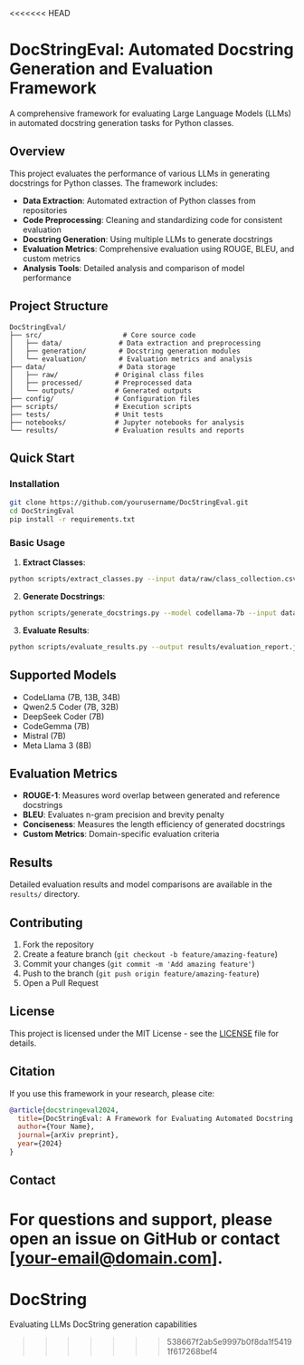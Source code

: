 <<<<<<< HEAD
# DocStringEval: Automated Docstring Generation and Evaluation Framework

A comprehensive framework for evaluating Large Language Models (LLMs) in automated docstring generation tasks for Python classes.

## Overview

This project evaluates the performance of various LLMs in generating docstrings for Python classes. The framework includes:

- **Data Extraction**: Automated extraction of Python classes from repositories
- **Code Preprocessing**: Cleaning and standardizing code for consistent evaluation
- **Docstring Generation**: Using multiple LLMs to generate docstrings
- **Evaluation Metrics**: Comprehensive evaluation using ROUGE, BLEU, and custom metrics
- **Analysis Tools**: Detailed analysis and comparison of model performance

## Project Structure

```
DocStringEval/
├── src/                    # Core source code
│   ├── data/              # Data extraction and preprocessing
│   ├── generation/        # Docstring generation modules
│   └── evaluation/        # Evaluation metrics and analysis
├── data/                  # Data storage
│   ├── raw/              # Original class files
│   ├── processed/        # Preprocessed data
│   └── outputs/          # Generated outputs
├── config/               # Configuration files
├── scripts/              # Execution scripts
├── tests/                # Unit tests
├── notebooks/            # Jupyter notebooks for analysis
└── results/              # Evaluation results and reports
```

## Quick Start

### Installation

```bash
git clone https://github.com/yourusername/DocStringEval.git
cd DocStringEval
pip install -r requirements.txt
```

### Basic Usage

1. **Extract Classes**:
```bash
python scripts/extract_classes.py --input data/raw/class_collection.csv
```

2. **Generate Docstrings**:
```bash
python scripts/generate_docstrings.py --model codellama-7b --input data/processed/
```

3. **Evaluate Results**:
```bash
python scripts/evaluate_results.py --output results/evaluation_report.json
```

## Supported Models

- CodeLlama (7B, 13B, 34B)
- Qwen2.5 Coder (7B, 32B)
- DeepSeek Coder (7B)
- CodeGemma (7B)
- Mistral (7B)
- Meta Llama 3 (8B)

## Evaluation Metrics

- **ROUGE-1**: Measures word overlap between generated and reference docstrings
- **BLEU**: Evaluates n-gram precision and brevity penalty
- **Conciseness**: Measures the length efficiency of generated docstrings
- **Custom Metrics**: Domain-specific evaluation criteria

## Results

Detailed evaluation results and model comparisons are available in the `results/` directory.

## Contributing

1. Fork the repository
2. Create a feature branch (`git checkout -b feature/amazing-feature`)
3. Commit your changes (`git commit -m 'Add amazing feature'`)
4. Push to the branch (`git push origin feature/amazing-feature`)
5. Open a Pull Request

## License

This project is licensed under the MIT License - see the [LICENSE](LICENSE) file for details.

## Citation

If you use this framework in your research, please cite:

```bibtex
@article{docstringeval2024,
  title={DocStringEval: A Framework for Evaluating Automated Docstring Generation},
  author={Your Name},
  journal={arXiv preprint},
  year={2024}
}
```

## Contact

For questions and support, please open an issue on GitHub or contact [your-email@domain.com].
=======
# DocString
Evaluating LLMs DocString generation capabilities
>>>>>>> 538667f2ab5e9997b0f8da1f54191f617268bef4
